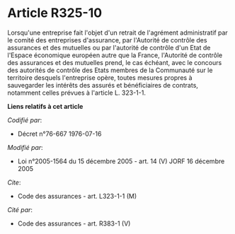 # Article R325-10

Lorsqu'une entreprise fait l'objet d'un retrait de l'agrément administratif par le comité des entreprises d'assurance, par
l'Autorité de contrôle des assurances et des mutuelles ou par l'autorité de contrôle d'un Etat de l'Espace économique
européen autre que la France, l'Autorité de contrôle des assurances et des mutuelles prend, le cas échéant, avec le concours
des autorités de contrôle des Etats membres de la Communauté sur le territoire desquels l'entreprise opère, toutes mesures
propres à sauvegarder les intérêts des assurés et bénéficiaires de contrats, notamment celles prévues à l'article L. 323-1-1.

**Liens relatifs à cet article**

_Codifié par_:

  - Décret n°76-667 1976-07-16

_Modifié par_:

  - Loi n°2005-1564 du 15 décembre 2005 - art. 14 (V) JORF 16 décembre 2005

_Cite_:

  - Code des assurances - art. L323-1-1 (M)

_Cité par_:

  - Code des assurances - art. R383-1 (V)
